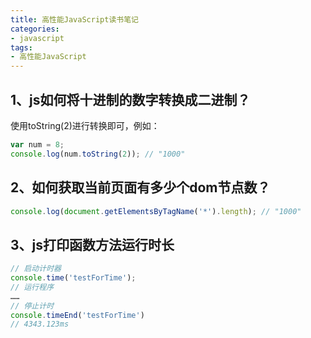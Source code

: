 ```yaml
---
title: 高性能JavaScript读书笔记
categories: 
- javascript
tags: 
- 高性能JavaScript
---
```


## 1、js如何将十进制的数字转换成二进制？
使用toString(2)进行转换即可，例如：
```js
var num = 8;
console.log(num.toString(2)); // "1000" 
```

## 2、如何获取当前页面有多少个dom节点数？
```js
console.log(document.getElementsByTagName('*').length); // "1000" 
```

## 3、js打印函数方法运行时长
```js
// 启动计时器
console.time('testForTime');
// 运行程序
……
// 停止计时
console.timeEnd('testForTime')
// 4343.123ms
```
